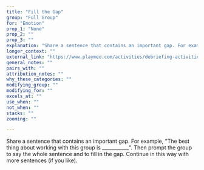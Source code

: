 ```yaml
---
title: "Fill the Gap"
group: "Full Group"
for: "Emotion"
prop_1: "None"
prop_2: ""
prop_3: ""
explanation: "Share a sentence that contains an important gap. For example, \"The best thing about working with this group is ___________\". Then prompt the group to say the whole sentence and to fill in the gap. Continue in this way with more sentences (if you like). "
longer_context: ""
external_link: "https://www.playmeo.com/activities/debriefing-activities/fill-the-gap/"
general_notes: ""
pairs_with: ""
attribution_notes: ""
why_these_categories: ""
modifying_group: ""
modifying_for: ""
excels_at: ""
use_when: ""
not_when: ""
stacks: ""
zooming: ""

---
```


Share a sentence that contains an important gap. For example, "The best thing about working with this group is ___________". Then prompt the group to say the whole sentence and to fill in the gap. Continue in this way with more sentences (if you like). 
